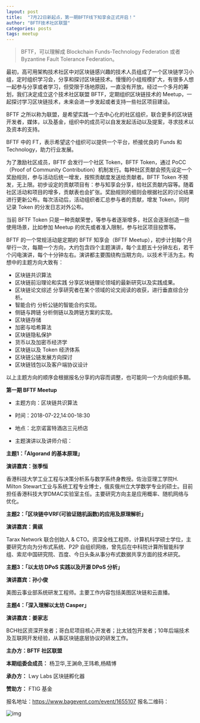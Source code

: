 ```yaml
---
layout: post
title:  "7月22日新起点，第一期BFTF线下知享会正式开启！"
author: "BFTF技术社区联盟"
categories: posts
tags: meetup
---
```


> BFTF，可以理解成 Blockchain Funds-Technology Federation 或者 Byzantine Fault Tolerance Federation。

最初，高可用架构技术社区中对区块链感兴趣的技术人员组成了一个区块链学习小组，定时组织学习会，分享和探讨区块链技术。慢慢的小组规模扩大，有很多人想一起参与分享或者学习，但受限于场地原因，一直没有开放。经过一个多月的筹划，我们决定成立这个技术社区联盟 BFTF，定期组织区块链技术的 Meetup，一起探讨学习区块链技术，未来会进一步发起或者支持一些社区项目建设。

BFTF 之所以称为联盟，是希望实践一个去中心化的社区组织，联合更多的区块链开发者，媒体，以及基金，组织中的成员可以自发发起活动以及提案，寻求技术以及资本的支持。

BFTF 中的 FT，表示希望这个组织可以提供一个平台，桥接优良的 Funds 和 Technology，助力行业发展。

为了激励社区成员，BFTF 会发行一个社区 Token，BFTF Token，通过 PoCC（Proof of Community Contribution）机制发行。每种社区贡献会预先设定一个奖励规则，参与活动后统一增发，按照贡献度发送给贡献者。BFTF Token 不预发，无上限。初步设定的贡献项目有：参与知享会分享，给社区贡献内容等。随着社区活动和项目的增多，贡献表也会扩张。奖励规则的细则会根据社区的讨论结果进行更新公布。每次活动后，活动组织者汇总参与者的贡献，增发 Token，同时记录 Token 的分发日志对外公布。

当前 BFTF Token 只是一种贡献荣誉，等参与者逐渐增多，社区会逐渐创造一些使用场景，比如参加 Meetup 的优先或者准入限制，参与社区项目投票等。

BFTF 的一个常规活动是定期的 BFTF 知享会（BFTF Meetup），初步计划每个月举行一次，每期一个方向，大约包含四个主题演讲，每个主题五十分钟左右，若干个闪电演讲，每个十分钟左右。演讲都主要围绕构当期方向，以技术干活为主。构想中的主题方向大致有：

- 区块链共识算法
- 区块链前沿理论和实践 分享区块链理论领域的最新研究以及实践成果。
- 区块链论文综述 分享研究者在某个领域的论文阅读的收获，进行垂直综合分析。
- 智能合约 分析公链的智能合约实现。
- 侧链与跨链 分析侧链以及跨链方案的实现。
- 区块链存储
- 加密与哈希算法
- 区块链隐私保护
- 货币以及加密币经济学
- 区块链以及 Token 经济体系
- 区块链公链发展方向探讨
- 区块链钱包以及客户端协议设计

以上主题方向的顺序会根据报名分享的内容而调整，也可能同一个方向组织多期。

**第一期 BFTF Meetup**

- 主题方向：区块链共识算法

- 时间：2018-07-22,14:00-18:30

- 地点：北京诺富特酒店三元桥店

- 主题演讲以及讲师介绍：

  

**主题1：「Algorand 的基本原理」**

**演讲嘉宾：张季恒**

香港科技大学工业工程与决策分析系与数学系终身教授。佐治亚理工学院H. Milton Stewart工业与系统工程专业博士，俄亥俄州立大学数学专业的硕士。目前担任香港科技大学DMAC实验室主任。主要研究方向主是应用概率、随机网络与优化。

**主题2：「区块链中VRF(可验证随机函数)的应用及原理解析」**

**演讲嘉宾：黄祺**

Tarax Network 联合创始人 & CTO。资深全栈工程师，计算机科学硕士学位，主要研究方向为分布式系统、P2P 自组织网络，曾先后在中科院计算所智能科学组、索尼中国研究院、百度、今日头条从事分布式数据共享方面的技术研究。

**主题3：「以太坊 DPoS 实践以及开源 DPoS 分析」**

**演讲嘉宾：孙小俊**

美图云事业部系统研发工程师。主要工作内容包括美图区块链和云直播。

**主题4：「深入理解以太坊 Casper」**

**演讲嘉宾：姜家志**

BCH社区资深开发者；哥白尼项目核心开发者；比太钱包开发者；10年后端技术及互联网开发经验，从事区块链底层协议的研发工作。



**主办方：BFTF 社区联盟**  

**本期组委会成员：** 杨卫华,王渊命,王玮希,杨精博    

**承办方：** Lwy Labs 区块链孵化器

**赞助方：** FTIG 基金  



报名地址：<https://www.bagevent.com/event/1655107>
报名二维码：

![img](https://r.sinaimg.cn/large/article/ecc97e98cfda81af693605aa9e498eb2)